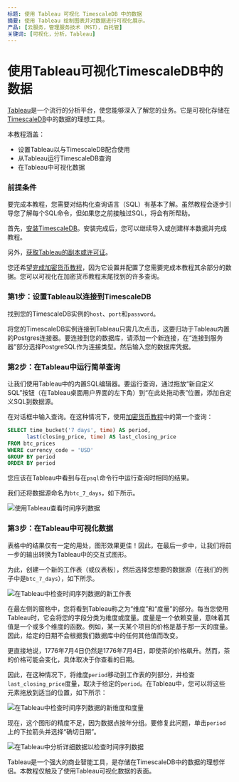 ```yaml
---
标题: 使用 Tableau 可视化 TimescaleDB 中的数据
摘要: 使用 Tableau 绘制图表并对数据进行可视化展示。
产品: [云服务，管理服务技术（MST），自托管]
关键词: [可视化，分析，Tableau]
---
```


# 使用Tableau可视化TimescaleDB中的数据

[Tableau][get-tableau]是一个流行的分析平台，使您能够深入了解您的业务。它是可视化存储在[TimescaleDB][timescale-products]中的数据的理想工具。

本教程涵盖：

*   设置Tableau以与TimescaleDB配合使用
*   从Tableau运行TimescaleDB查询
*   在Tableau中可视化数据

### 前提条件

要完成本教程，您需要对结构化查询语言（SQL）有基本了解。虽然教程会逐步引导您了解每个SQL命令，但如果您之前接触过SQL，将会有所帮助。

首先，[安装TimescaleDB][install-timescale]。安装完成后，您可以继续导入或创建样本数据并完成教程。

另外，[获取Tableau的副本或许可证][get-tableau]。

您还希望[完成加密货币教程][crypto-tutorial]，因为它设置并配置了您需要完成本教程其余部分的数据。您可以可视化在加密货币教程末尾找到的许多查询。

### 第1步：设置Tableau以连接到TimescaleDB

找到您的TimescaleDB实例的`host`、`port`和`password`。

将您的TimescaleDB实例连接到Tableau只需几次点击，这要归功于Tableau内置的Postgres连接器。要连接到您的数据库，请添加一个新连接，在“连接到服务器”部分选择PostgreSQL作为连接类型。然后输入您的数据库凭据。

### 第2步：在Tableau中运行简单查询

让我们使用Tableau中的内置SQL编辑器。要运行查询，通过拖放“新自定义SQL”按钮（在Tableau桌面用户界面的左下角）到“在此处拖动表”位置，添加自定义SQL到数据源。

在对话框中输入查询。在这种情况下，使用[加密货币教程][crypto-tutorial]中的第一个查询：

```sql
SELECT time_bucket('7 days', time) AS period,
      last(closing_price, time) AS last_closing_price
FROM btc_prices
WHERE currency_code = 'USD'
GROUP BY period
ORDER BY period
```

您应该在Tableau中看到与在`psql`命令行中运行查询时相同的结果。

我们还将数据源命名为`btc_7_days`，如下所示。

<img class="main-content__illustration" src="https://assets.iobeam.com/images/docs/screenshots-for-tableau-tutorial/tableau-simple-query-results.png" alt="使用Tableau查看时间序列数据"/>

### 第3步：在Tableau中可视化数据

表格中的结果仅有一定的用处，图形效果更佳！因此，在最后一步中，让我们将前一步的输出转换为Tableau中的交互式图形。

为此，创建一个新的工作表（或仪表板），然后选择您想要的数据源（在我们的例子中是`btc_7_days`），如下所示。

<img class="main-content__illustration" src="https://assets.iobeam.com/images/docs/screenshots-for-tableau-tutorial/tableau-new-worksheet.png" alt="在Tableau中检查时间序列数据的新工作表"/>

在最左侧的窗格中，您将看到Tableau称之为“维度”和“度量”的部分。每当您使用Tableau时，它会将您的字段分类为维度或度量。度量是一个依赖变量，意味着其值是一个或多个维度的函数。例如，某一天某个项目的价格是基于那一天的度量。因此，给定的日期不会根据我们数据库中的任何其他值而改变。

更直接地说，1776年7月4日仍然是1776年7月4日，即使茶的价格飙升。然而，茶的价格可能会变化，具体取决于你查看的日期。

因此，在这种情况下，将维度`period`移动到工作表的列部分，并检查`last_closing_price`度量，取决于给定的`period`。在Tableau中，您可以将这些元素拖放到适当的位置，如下所示：

<img class="main-content__illustration" src="https://assets.iobeam.com/images/docs/screenshots-for-tableau-tutorial/tableau-dimension-measure-setup.png" alt="在Tableau中检查时间序列数据的新维度和度量"/>

现在，这个图形的精度不足，因为数据点按年分组。要修复此问题，单击`period`上的下拉箭头并选择“确切日期”。

<img class="main-content__illustration" src="https://assets.iobeam.com/images/docs/screenshots-for-tableau-tutorial/tableau-granular.png" alt="在Tableau中分析详细数据以检查时间序列数据"/>

Tableau是一个强大的商业智能工具，是存储在TimescaleDB中的数据的理想伴侣。本教程仅触及了使用Tableau可视化数据的表面。

[crypto-tutorial]: /tutorials/:currentVersion:/blockchain-analyze/
[get-tableau]: https://www.tableau.com/products/trial 
[install-timescale]: /getting-started/latest/
[timescale-products]: https://www.timescale.com/products/

